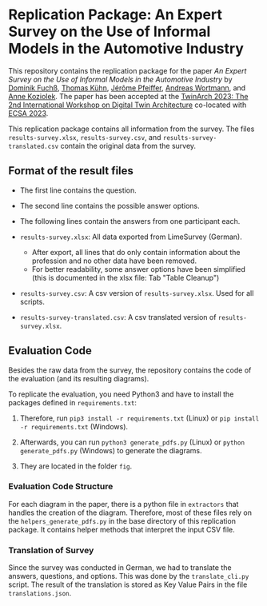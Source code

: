 # Replication Package: An Expert Survey on the Use of Informal Models in the Automotive Industry
This repository contains the replication package for the paper *An Expert Survey on the Use of Informal Models in the Automotive Industry* by 
[Dominik Fuchß](https://orcid.org/0000-0001-6410-6769), 
[Thomas Kühn](https://orcid.org/0000-0001-7312-2891),
[Jérôme Pfeiffer](https://orcid.org/0000-0002-8953-1064),
[Andreas Wortmann](https://orcid.org/0000-0003-3534-253X), and
[Anne Koziolek](https://orcid.org/0000-0002-1593-3394).
The paper has been accepted at the [TwinArch 2023: The 2nd International Workshop on Digital Twin Architecture](https://www.iese.fraunhofer.de/en/twinarch.html) co-located with [ECSA 2023](https://conf.researchr.org/home/ecsa-2023).


This replication package contains all information from the survey.
The files `results-survey.xlsx`, `results-survey.csv`, and `results-survey-translated.csv` contain the original data from the survey.

## Format of the result files
* The first line contains the question. 
* The second line contains the possible answer options. 
* The following lines contain the answers from one participant each.

* `results-survey.xlsx`: All data exported from LimeSurvey (German). 
    * After export, all lines that do only contain information about the profession and no other data have been removed.
    * For better readability, some answer options have been simplified (this is documented in the xlsx file: Tab "Table Cleanup")
* `results-survey.csv`: A csv version of `results-survey.xlsx`. Used for all scripts.
* `results-survey-translated.csv`: A csv translated version of `results-survey.xlsx`.

## Evaluation Code
Besides the raw data from the survey, the repository contains the code of the evaluation (and its resulting diagrams).

To replicate the evaluation, you need Python3 and have to install the packages defined in `requirements.txt`:

1. Therefore, run `pip3 install -r requirements.txt` (Linux) or `pip install -r requirements.txt` (Windows).

2. Afterwards, you can run `python3 generate_pdfs.py` (Linux) or `python generate_pdfs.py` (Windows) to generate the diagrams. 

3. They are located in the folder `fig`.

### Evaluation Code Structure
For each diagram in the paper, there is a python file in `extractors` that handles the creation of the diagram.
Therefore, most of these files rely on the `helpers_generate_pdfs.py` in the base directory of this replication package. It contains helper methods that interpret the input CSV file.

### Translation of Survey
Since the survey was conducted in German, we had to translate the answers, questions, and options.
This was done by the `translate_cli.py` script.
The result of the translation is stored as Key Value Pairs in the file `translations.json`.
